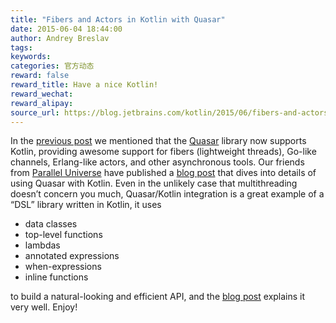 ```yaml
---
title: "Fibers and Actors in Kotlin with Quasar"
date: 2015-06-04 18:44:00
author: Andrey Breslav
tags:
keywords:
categories: 官方动态
reward: false
reward_title: Have a nice Kotlin!
reward_wechat:
reward_alipay:
source_url: https://blog.jetbrains.com/kotlin/2015/06/fibers-and-actors-in-kotlin-with-quasar/
---
```


In the [previous post](http://blog.jetbrains.com/kotlin/2015/05/kotlin-m12-is-out/) we mentioned that the [Quasar](http://docs.paralleluniverse.co/quasar/) library now supports Kotlin, providing awesome support for fibers (lightweight threads), Go-like channels, Erlang-like actors, and other asynchronous tools.
Our friends from [Parallel Universe](http://www.paralleluniverse.co/) have published a [blog post](http://blog.paralleluniverse.co/2015/06/04/quasar-kotlin/) that dives into details of using Quasar with Kotlin. Even in the unlikely case that multithreading doesn’t concern you much, Quasar/Kotlin integration is a great example of a “DSL” library written in Kotlin, it uses

* data classes
* top-level functions
* lambdas
* annotated expressions
* when-expressions
* inline functions

to build a natural-looking and efficient API, and the [blog post](http://blog.paralleluniverse.co/2015/06/04/quasar-kotlin/) explains it very well.
Enjoy!
